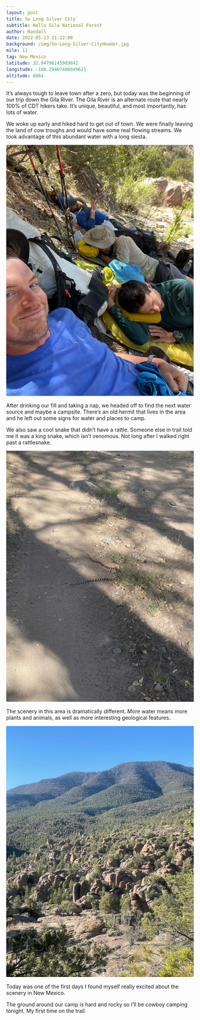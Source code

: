 ```yaml
---
layout: post
title: So Long Silver City
subtitle: Hello Gila National Forest
author: Randall
date: 2022-05-13 21:12:08
background: /img/So-Long-Silver-CityHeader.jpg
mile: 11
tag: New Mexico
latitude: 32.94796145989842
longitude: -108.29407406049621
altitude: 6664
---
```

It’s always tough to leave town after a zero, but today was the beginning of our trip down the Gila River. The Gila River is an alternate route that nearly 100% of CDT hikers take. It’s unique, beautiful, and most importantly, has lots of water.

We woke up early and hiked hard to get out of town. We were finally leaving the land of cow troughs and would have some real flowing streams. We took advantage of this abundant water with a long siesta.

<img src="/img/So Long Silver City0.jpg" class="img-fluid">

After drinking our fill and taking a nap, we headed off to find the next water source and maybe a campsite. There’s an old hermit that lives in the area and he left out some signs for water and places to camp.

We also saw a cool snake that didn’t have a rattle. Someone else in trail told me it was a king snake, which isn’t venomous. Not long after I walked right past a rattlesnake.

<img src="/img/So Long Silver City1.jpg" class="img-fluid">

The scenery in this area is dramatically different. More water means more plants and animals, as well as more interesting geological features.

<img src="/img/So Long Silver City2.jpg" class="img-fluid">

Today was one of the first days I found myself really excited about the scenery in New Mexico.

The ground around our camp is hard and rocky so I’ll be cowboy camping tonight. My first time on the trail.